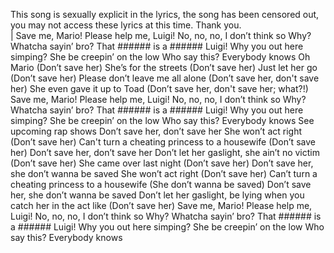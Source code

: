 This song is sexually explicit in the lyrics,
the song has been censored out, you may not access these lyrics at this time.
Thank you.  
|
Save me, Mario!
Please help me, Luigi!
No, no, no, I don’t think so
Why? Whatcha sayin’ bro?
That ###### is a ######
Luigi!
Why you out here simping?
She be creepin’ on the low
Who say this?
Everybody knows
Oh Mario (Don’t save her)
She’s for the streets (Don’t save her)
Just let her go (Don’t save her)
Please don’t leave me all alone (Don’t save her, don't save her)
She even gave it up to Toad (Don’t save her, don't save her; what?!)
Save me, Mario!
Please help me, Luigi!
No, no, no, I don’t think so
Why? Whatcha sayin’ bro?
That ###### is a ######
Luigi!
Why you out here simping?
She be creepin’ on the low
Who say this?
Everybody knows
See upcoming rap shows
Don’t save her, don’t save her
She won’t act right (Don’t save her)
Can't turn a cheating princess to a housewife (Don’t save her)
Don’t save her, don’t save her
Don’t let her gaslight, she ain’t no victim (Don’t save her)
She came over last night (Don’t save her)
Don’t save her, she don’t wanna be saved
She won’t act right (Don’t save her)
Can’t turn a cheating princess to a housewife (She don’t wanna be saved)
Don’t save her, she don’t wanna be saved
Don’t let her gaslight, be lying when you catch her in the act like (Don’t save her)
Save me, Mario!
Please help me, Luigi!
No, no, no, I don’t think so
Why? Whatcha sayin’ bro?
That ###### is a ######
Luigi!
Why you out here simping?
She be creepin’ on the low
Who say this?
Everybody knows
